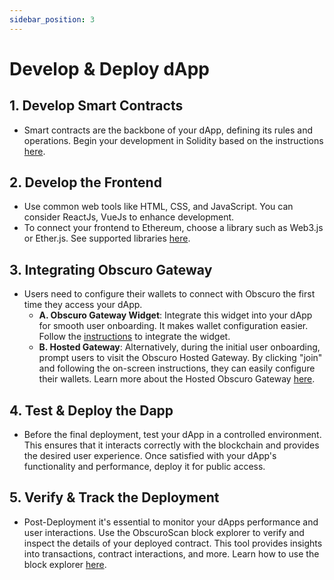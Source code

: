 ```yaml
---
sidebar_position: 3
---
```

# Develop & Deploy dApp

## 1. Develop Smart Contracts
- Smart contracts are the backbone of your dApp, defining its rules and operations. Begin your development in Solidity based on the instructions [here](/docs/getting-started/for-developers/explore-contracts-in-obscuro).

## 2. Develop the Frontend
- Use common web tools like HTML, CSS, and JavaScript. You can consider ReactJs, VueJs to enhance development.
- To connect your frontend to Ethereum, choose a library such as Web3.js or Ether.js. See supported libraries [here](#).

## 3. Integrating Obscuro Gateway
- Users need to configure their wallets to connect with Obscuro the first time they access your dApp.
  - **A. Obscuro Gateway Widget**: Integrate this widget into your dApp for smooth user onboarding. It makes wallet configuration easier. Follow the [instructions](/docs/tools-infrastructure/gateway-widget) to integrate the widget.
  - **B. Hosted Gateway**: Alternatively, during the initial user onboarding, prompt users to visit the Obscuro Hosted Gateway. By clicking "join" and following the on-screen instructions, they can easily configure their wallets. Learn more about the Hosted Obscuro Gateway [here](/docs/tools-infrastructure/hosted-gateway).

## 4. Test & Deploy the Dapp
- Before the final deployment, test your dApp in a controlled environment. This ensures that it interacts correctly with the blockchain and provides the desired user experience. Once satisfied with your dApp's functionality and performance, deploy it for public access.

## 5. Verify & Track the Deployment
- Post-Deployment it's essential to monitor your dApps performance and user interactions. Use the ObscuroScan block explorer to verify and inspect the details of your deployed contract. This tool provides insights into transactions, contract interactions, and more. Learn how to use the block explorer [here](/docs/tools-infrastructure/obscuroscan).